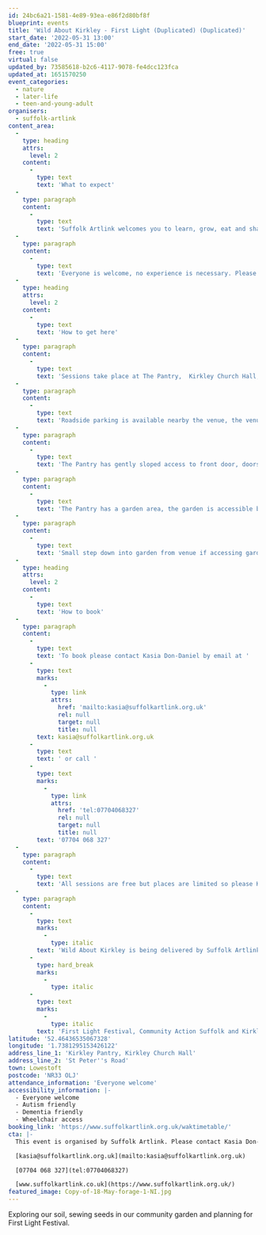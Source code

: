 ```yaml
---
id: 24bc6a21-1581-4e89-93ea-e86f2d80bf8f
blueprint: events
title: 'Wild About Kirkley - First Light (Duplicated) (Duplicated)'
start_date: '2022-05-31 13:00'
end_date: '2022-05-31 15:00'
free: true
virtual: false
updated_by: 73585618-b2c6-4117-9078-fe4dcc123fca
updated_at: 1651570250
event_categories:
  - nature
  - later-life
  - teen-and-young-adult
organisers:
  - suffolk-artlink
content_area:
  -
    type: heading
    attrs:
      level: 2
    content:
      -
        type: text
        text: 'What to expect'
  -
    type: paragraph
    content:
      -
        type: text
        text: 'Suffolk Artlink welcomes you to learn, grow, eat and share through a series of inspiring, social and creative get-togethers centered around Kirkley. '
  -
    type: paragraph
    content:
      -
        type: text
        text: 'Everyone is welcome, no experience is necessary. Please come prepared to spend some time outdoors. Wear suitable clothing and footwear. The Pantry will be open for facilities, refreshments and hot drinks will be provided. You can attend as few or as many activities as you like.'
  -
    type: heading
    attrs:
      level: 2
    content:
      -
        type: text
        text: 'How to get here'
  -
    type: paragraph
    content:
      -
        type: text
        text: 'Sessions take place at The Pantry,  Kirkley Church Hall, St Peter’s Rd, Lowestoft NR33 0LJ'
  -
    type: paragraph
    content:
      -
        type: text
        text: 'Roadside parking is available nearby the venue, the venue is on a hill. There is a disabled toilet available inside venue. External and internal doors are not automated.'
  -
    type: paragraph
    content:
      -
        type: text
        text: 'The Pantry has gently sloped access to front door, doors are wide enough for wheelchair access.'
  -
    type: paragraph
    content:
      -
        type: text
        text: 'The Pantry has a garden area, the garden is accessible by wheelchair, a paved garden path wide enough for wheelchair runs through The Pantry garden to the right of the building.'
  -
    type: paragraph
    content:
      -
        type: text
        text: 'Small step down into garden from venue if accessing garden from inside the venue.'
  -
    type: heading
    attrs:
      level: 2
    content:
      -
        type: text
        text: 'How to book'
  -
    type: paragraph
    content:
      -
        type: text
        text: 'To book please contact Kasia Don-Daniel by email at '
      -
        type: text
        marks:
          -
            type: link
            attrs:
              href: 'mailto:kasia@suffolkartlink.org.uk'
              rel: null
              target: null
              title: null
        text: kasia@suffolkartlink.org.uk
      -
        type: text
        text: ' or call '
      -
        type: text
        marks:
          -
            type: link
            attrs:
              href: 'tel:07704068327'
              rel: null
              target: null
              title: null
        text: '07704 068 327'
  -
    type: paragraph
    content:
      -
        type: text
        text: 'All sessions are free but places are limited so please Kasia if you''re interested. '
  -
    type: paragraph
    content:
      -
        type: text
        marks:
          -
            type: italic
        text: 'Wild About Kirkley is being delivered by Suffolk Artlink in partnership with The Third Person,'
      -
        type: hard_break
        marks:
          -
            type: italic
      -
        type: text
        marks:
          -
            type: italic
        text: 'First Light Festival, Community Action Suffolk and Kirkley Pantry. The project has been made possible by the Arts Council England and Suffolk County Council.'
latitude: '52.46436535067328'
longitude: '1.7381295153426122'
address_line_1: 'Kirkley Pantry, Kirkley Church Hall'
address_line_2: 'St Peter''s Road'
town: Lowestoft
postcode: 'NR33 OLJ'
attendance_information: 'Everyone welcome'
accessibility_information: |-
  - Everyone welcome
  - Autism friendly
  - Dementia friendly
  - Wheelchair access
booking_link: 'https://www.suffolkartlink.org.uk/waktimetable/'
cta: |-
  This event is organised by Suffolk Artlink. Please contact Kasia Don-Daniel:

  [kasia@suffolkartlink.org.uk](mailto:kasia@suffolkartlink.org.uk)

  [07704 068 327](tel:07704068327)

  [www.suffolkartlink.co.uk](https://www.suffolkartlink.org.uk/)
featured_image: Copy-of-18-May-forage-1-NI.jpg
---
```

Exploring our soil, sewing seeds in our community garden and planning for First Light Festival.